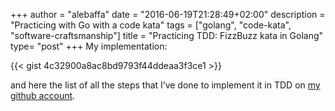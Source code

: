 +++
author = "alebaffa"
date = "2016-06-19T21:28:49+02:00"
description = "Practicing with Go with a code kata"
tags = ["golang", "code-kata", "software-craftsmanship"]
title = "Practicing TDD: FizzBuzz kata in Golang"
type= "post"
+++
My implementation:

{{< gist 4c32900a8ac8bd9793f44ddeaa3f3ce1 >}}

and here the list of all the steps that I’ve done to implement it in TDD on [my github account](https://github.com/alebaffa/codekata/commits/master/fizzbuzz).